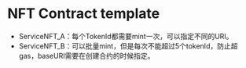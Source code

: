 # NFT Contract template
- ServiceNFT_A：每个TokenId都需要mint一次，可以指定不同的URI。
- ServiceNFT_B：可以批量mint，但是每次不能超过5个tokenId，防止超gas，baseURI需要在创建合约的时候指定。
